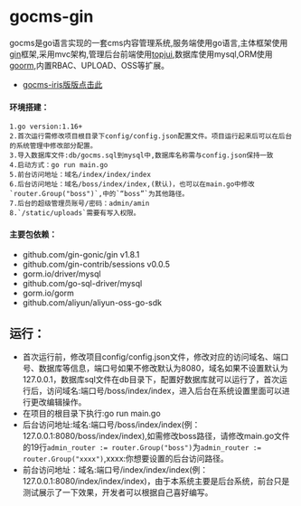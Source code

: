 # gocms-gin

gocms是go语言实现的一套cms内容管理系统,服务端使用go语言,主体框架使用[gin](https://github.com/gin-gonic/gin)框架,采用mvc架构,管理后台前端使用[topjui](https://www.topjui.com/),数据库使用mysql,ORM使用[goorm](https://gorm.io),内置RBAC、UPLOAD、OSS等扩展。

* [gocms-iris版版点击此](https://github.com/langzishen/gocms)

#### 环境搭建：

	1.go version:1.16+
	2.首次运行需修改项目根目录下config/config.json配置文件。项目运行起来后可以在后台的系统管理中修改部分配置。
	3.导入数据库文件:db/gocms.sql到mysql中,数据库名称需与config.json保持一致
	4.启动方式：go run main.go
	5.前台访问地址：域名/index/index/index
	6.后台访问地址：域名/boss/index/index,(默认)，也可以在main.go中修改`router.Group("boss")`,中的`“boss”`为其他路径。
	7.后台的超级管理员账号/密码：admin/amin
	8.`/static/uploads`需要有写入权限。



#### 主要包依赖：

* github.com/gin-gonic/gin v1.8.1
* github.com/gin-contrib/sessions v0.0.5
* gorm.io/driver/mysql
* github.com/go-sql-driver/mysql
* gorm.io/gorm
* github.com/aliyun/aliyun-oss-go-sdk


## 运行：
* 首次运行前，修改项目config/config.json文件，修改对应的访问域名、端口号、数据库等信息，端口号如果不修改默认为8080，域名如果不设置默认为127.0.0.1，数据库sql文件在db目录下，配置好数据库就可以运行了，首次运行后，访问域名:端口号/boss/index/index，进入后台在系统设置里面可以进行更改编辑操作。
* 在项目的根目录下执行:go run main.go
* 后台访问地址:域名:端口号/boss/index/index(例：127.0.0.1:8080/boss/index/index),如需修改boss路径，请修改main.go文件的19行`admin_router := router.Group("boss")`为`admin_router := router.Group("xxxx")`,xxxx:你想要设置的后台访问路径。
* 前台访问地址：域名:端口号/index/index/index(例：127.0.0.1:8080/index/index/index)，由于本系统主要是后台系统，前台只是测试展示了一下效果，开发者可以根据自己喜好编写。
